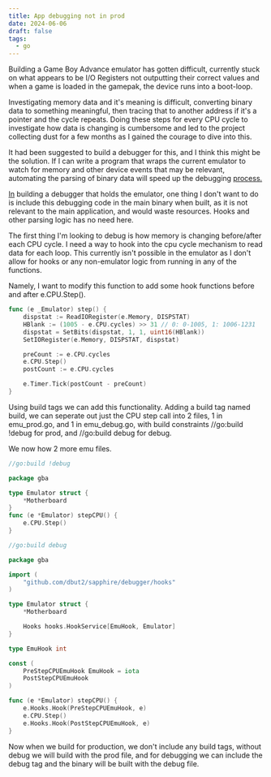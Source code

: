 ```yaml
---
title: App debugging not in prod
date: 2024-06-06
draft: false
tags:
  - go
---
```

Building a Game Boy Advance emulator has gotten difficult, currently stuck on what appears to be I/O Registers not outputting their correct values and when a game is loaded in the gamepak, the device runs into a boot-loop.

Investigating memory data and it's meaning is difficult, converting binary data to something meaningful, then tracing that to another address if it's a pointer and the cycle repeats. Doing these steps for every CPU cycle to investigate how data is changing is cumbersome and led to the project collecting dust for a few months as I gained the courage to dive into this.

It had been suggested to build a debugger for this, and I think this might be the solution. If I can write a program that wraps the current emulator to watch for memory and other device events that may be relevant, automating the parsing of binary data will speed up the debugging [process.](http://process.In)

[In](http://process.In) building a debugger that holds the emulator, one thing I don't want to do is include this debugging code in the main binary when built, as it is not relevant to the main application, and would waste resources. Hooks and other parsing logic has no need here.

The first thing I'm looking to debug is how memory is changing before/after each CPU cycle. I need a way to hook into the cpu cycle mechanism to read data for each loop. This currently isn't possible in the emulator as I don't allow for hooks or any non-emulator logic from running in any of the functions.

Namely, I want to modify this function to add some hook functions before and after e.CPU.Step().

```go
func (e _Emulator) step() {
    dispstat := ReadIORegister(e.Memory, DISPSTAT)
    HBlank := (1005 - e.CPU.cycles) >> 31 // 0: 0-1005, 1: 1006-1231
    dispstat = SetBits(dispstat, 1, 1, uint16(HBlank))
    SetIORegister(e.Memory, DISPSTAT, dispstat)

    preCount := e.CPU.cycles
    e.CPU.Step()
    postCount := e.CPU.cycles

    e.Timer.Tick(postCount - preCount)
}
```

Using build tags we can add this functionality. Adding a build tag named build, we can seperate out just the CPU step call into 2 files, 1 in emu\_prod.go, and 1 in emu\_debug.go, with build constraints //go:build !debug for prod, and //go:build debug for debug.

We now how 2 more emu files.

```go
//go:build !debug

package gba

type Emulator struct {
    *Motherboard
}
func (e *Emulator) stepCPU() {
    e.CPU.Step()
}
```

```go
//go:build debug

package gba

import (
    "github.com/dbut2/sapphire/debugger/hooks"
)

type Emulator struct {
    *Motherboard

    Hooks hooks.HookService[EmuHook, Emulator]
}

type EmuHook int

const (
    PreStepCPUEmuHook EmuHook = iota
    PostStepCPUEmuHook
)

func (e *Emulator) stepCPU() {
    e.Hooks.Hook(PreStepCPUEmuHook, e)
    e.CPU.Step()
    e.Hooks.Hook(PostStepCPUEmuHook, e)
}
```

Now when we build for production, we don't include any build tags, without debug we will build with the prod file, and for debugging we can include the debug tag and the binary will be built with the debug file.